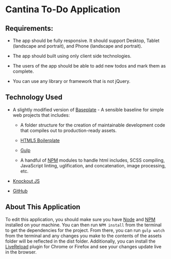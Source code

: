 Cantina To-Do Application
=========

Requirements:
----

* The app should be fully responsive. It should support Desktop, Tablet (landscape and portrait), and Phone (landscape and portrait).

* The app should built using only client side technologies.

* The users of the app should be able to add new todos and mark them as complete.

* You can use any library or framework that is not jQuery.

Technology Used
----
* A slightly modified version of [Baseplate](https://github.com/demersdesigns/baseplate) - A sensible baseline for simple web projects that includes:                                                                

    * A folder structure for the creation of maintainable development code that compiles out to production-ready assets.

    * [HTML5 Boilerplate](http://html5boilerplate.com/)

    * [Gulp](http://gulpjs.com/)

    * A handful of [NPM](https://www.npmjs.org/) modules to handle html includes, SCSS compiling, JavaScript linting, uglification, and concatenation, image processing, etc.


* [Knockout JS](http://knockoutjs.com/)
* [GitHub](https://github.com/)

About This Application
----
To edit this application, you should make sure you have [Node](http://nodejs.org/) and [NPM](https://www.npmjs.org/) installed on your machine. You can then run `NPM install` from the terminal to get the dependencies for the project. From there, you can run `gulp watch` from the terminal and any changes you make to the contents of the assets folder will be reflected in the dist folder. Additionally, you can install the [LiveReload](https://chrome.google.com/webstore/detail/livereload/jnihajbhpnppcggbcgedagnkighmdlei) plugin for Chrome or Firefox and see your changes update live in the browser.